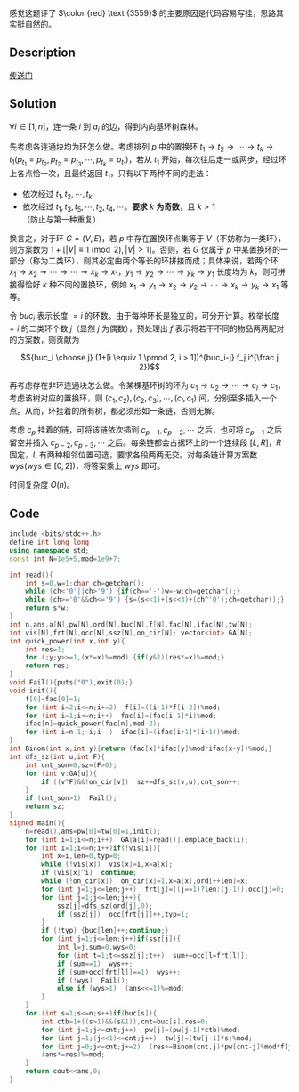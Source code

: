 感觉这题评了 $\color {red} \text {3559}$ 的主要原因是代码容易写挂，思路其实挺自然的。

## Description

[传送门](https://www.luogu.com.cn/problem/AT_agc008_e)

## Solution

$\forall i \in [1,n]$，连一条 $i$ 到 $a_i$ 的边，得到内向基环树森林。

先考虑各连通块均为环怎么做。考虑排列 $p$ 中的置换环 $t_1 \to t_2 \to \cdots \to t_k \to t_1(p_{t_1}=p_{t_2},p_{t_2}=p_{t_3},\cdots,p_{t_k}=p_{t_1})$，若从 $t_1$ 开始，每次往后走一或两步，经过环上各点恰一次，且最终返回 $t_1$，只有以下两种不同的走法：

- 依次经过 $t_1,t_2,\cdots,t_k$
- 依次经过 $t_1,t_3,t_5,\cdots,t_2,t_4,\cdots$。**要求** $k$ **为奇数**，且 $k>1$（防止与第一种重复）

换言之，对于环 $G=(V,E)$，若 $p$ 中存在置换环点集等于 $V$（不妨称为一类环），则方案数为 $1+[|V| \equiv 1 \pmod 2, |V| > 1]$。否则，若 $G$ 仅属于 $p$ 中某置换环的一部分（称为二类环），则其必定由两个等长的环拼接而成；具体来说，若两个环 $x_1 \to x_2 \to \cdots \to \cdots \to x_k \to x_1$，$y_1 \to y_2 \to \cdots \to y_k \to y_1$ 长度均为 $k$，则可拼接得恰好 $k$ 种不同的置换环，例如 $x_1 \to y_1 \to x_2 \to y_2 \to \cdots \to x_k \to y_k \to x_1$ 等等。

令 $buc_i$ 表示长度 $=i$ 的环数。由于每种环长是独立的，可分开计算。枚举长度 $=i$ 的二类环个数 $j$（显然 $j$ 为偶数），预处理出 $f$ 表示将若干不同的物品两两配对的方案数，则贡献为

$${buc_i \choose j} (1+[i \equiv 1 \pmod 2, i > 1])^{buc_i-j} f_j i^{\frac j 2})$$

再考虑存在非环连通块怎么做。令某棵基环树的环为 $c_1 \to c_2 \to \cdots \to c_l \to c_1$，考虑该树对应的置换环，则 $(c_1,c_2),(c_2,c_3),\cdots,(c_l,c_1)$ 间，分别至多插入一个点。从而，环挂着的所有树，都必须形如一条链，否则无解。

考虑 $c_p$ 挂着的链，可将该链依次插到 $c_{p-1},c_{p-2},\cdots$ 之后，也可将 $c_{p-1}$ 之后留空并插入 $c_{p-2},c_{p-3},\cdots$ 之后。每条链都会占据环上的一个连续段 $[L,R]$，$R$ 固定，$L$ 有两种相邻位置可选，要求各段两两无交。对每条链计算方案数 $wys(wys \in [0,2])$，将答案乘上 $wys$ 即可。

时间复杂度 $O(n)$。

## Code

```cpp
include <bits/stdc++.h>
define int long long
using namespace std;
const int N=1e5+5,mod=1e9+7;

int read(){
	int s=0,w=1;char ch=getchar();
	while (ch<'0'||ch>'9') {if(ch=='-')w=-w;ch=getchar();}
	while (ch>='0'&&ch<='9') {s=(s<<1)+(s<<3)+(ch^'0');ch=getchar();}
	return s*w;
}
int n,ans,a[N],pw[N],ord[N],buc[N],f[N],fac[N],ifac[N],tw[N];
int vis[N],frt[N],occ[N],ssz[N],on_cir[N]; vector<int> GA[N];
int quick_power(int x,int y){
	int res=1;
	for (;y;y>>=1,(x*=x)%=mod) {if(y&1)(res*=x)%=mod;}
	return res;
}
void Fail(){puts("0"),exit(0);}
void init(){
	f[0]=fac[0]=1;
	for (int i=2;i<=n;i+=2)  f[i]=((i-1)*f[i-2])%mod;
	for (int i=1;i<=n;i++)  fac[i]=(fac[i-1]*i)%mod;
	ifac[n]=quick_power(fac[n],mod-2);
	for (int i=n-1;~i;i--)  ifac[i]=(ifac[i+1]*(i+1))%mod;
}
int Binom(int x,int y){return (fac[x]*ifac[y]%mod*ifac[x-y])%mod;}
int dfs_sz(int u,int F){
	int cnt_son=0,sz=(F>0);
	for (int v:GA[u]){
		if ((v^F)&&!on_cir[v])  sz+=dfs_sz(v,u),cnt_son++;
	}
	if (cnt_son>1)  Fail();
	return sz;
}
signed main(){
	n=read(),ans=pw[0]=tw[0]=1,init();
	for (int i=1;i<=n;i++)  GA[a[i]=read()].emplace_back(i);
	for (int i=1;i<=n;i++)if(!vis[i]){
		int x=i,len=0,typ=0;
		while (!vis[x])  vis[x]=i,x=a[x];
		if (vis[x]^i)  continue;
		while (!on_cir[x])  on_cir[x]=1,x=a[x],ord[++len]=x;
		for (int j=1;j<=len;j++)  frt[j]=((j==1)?len:(j-1)),occ[j]=0;
		for (int j=1;j<=len;j++){
			ssz[j]=dfs_sz(ord[j],0);
			if (ssz[j])  occ[frt[j]]++,typ=1;
		}
		if (!typ) {buc[len]++;continue;}
		for (int j=1;j<=len;j++)if(ssz[j]){
			int l=j,sum=0,wys=0;
			for (int t=1;t<=ssz[j];t++)  sum+=occ[l=frt[l]];
			if (sum==1)  wys++;
			if (sum+occ[frt[l]]==1)  wys++;
			if (!wys)  Fail();
			else if (wys>1)  (ans<<=1)%=mod;
		}
	}
	for (int s=1;s<=n;s++)if(buc[s]){
		int ctb=1+((s>1)&&(s&1)),cnt=buc[s],res=0;
		for (int j=1;j<=cnt;j++)  pw[j]=(pw[j-1]*ctb)%mod;
		for (int j=1;(j<<1)<=cnt;j++)  tw[j]=(tw[j-1]*s)%mod;
		for (int j=0;j<=cnt;j+=2)  (res+=Binom(cnt,j)*pw[cnt-j]%mod*f[j]%mod*tw[j>>1])%=mod;
		(ans*=res)%=mod;
	}
	return cout<<ans,0;
}
```
